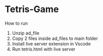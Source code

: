 # Tetris-Game
How to run
1. Unzip ad_file
2. Copy 2 files inside ad_files to main folder
3. Install live server extension in Vscode
4. Run tetris.html with live server
